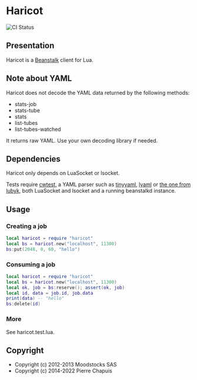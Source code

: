 # Haricot

![CI Status](https://github.com/catwell/haricot/actions/workflows/ci.yml/badge.svg?branch=master)

## Presentation

Haricot is a [Beanstalk](http://kr.github.com/beanstalkd/) client for Lua.

## Note about YAML

Haricot does not decode the YAML data returned by the following methods:

- stats-job
- stats-tube
- stats
- list-tubes
- list-tubes-watched

It returns raw YAML. Use your own decoding library if needed.

## Dependencies

Haricot only depends on LuaSocket or lsocket.

Tests require [cwtest](https://github.com/catwell/cwtest), a YAML parser such as
[tinyyaml](https://luarocks.org/modules/membphis/lua-tinyyaml), [lyaml](https://github.com/gvvaughan/lyaml) or [the one from lubyk](https://github.com/lubyk/yaml/), both LuaSocket and lsocket and a running beanstalkd instance.

## Usage

### Creating a job

```lua
local haricot = require "haricot"
local bs = haricot.new("localhost", 11300)
bs:put(2048, 0, 60, "hello")
```

### Consuming a job

```lua
local haricot = require "haricot"
local bs = haricot.new("localhost", 11300)
local ok, job = bs:reserve(); assert(ok, job)
local id, data = job.id, job.data
print(data) -- "hello"
bs:delete(id)
```

### More

See haricot.test.lua.

## Copyright

- Copyright (c) 2012-2013 Moodstocks SAS
- Copyright (c) 2014-2022 Pierre Chapuis
